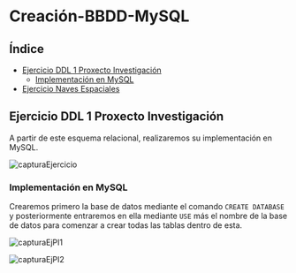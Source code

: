 # Creación-BBDD-MySQL
## Índice
* [Ejercicio DDL 1 Proxecto Investigación](#Ejercicio-DDL-1-Proxecto-Investigación)
  * [Implementación en MySQL](#Implementación-en-MySQL)
* [Ejercicio Naves Espaciales](#Ejercicio-Naves-Espaciales)


 ## Ejercicio DDL 1 Proxecto Investigación
 
 A partir de este esquema relacional, realizaremos su implementación en MySQL.
 
  ![capturaEjercicio](https://github.com/davidgchaves/first-steps-with-git-and-github-wirtz-asir1-and-dam1/blob/master/exercicios-ddl/1-proxectos-de-investigacion/img/1-proxectos-de-investigacion-relacional.jpeg)
  
### Implementación en MySQL
Crearemos primero la base de datos mediante el comando  `CREATE DATABASE`  y posteriormente entraremos en ella mediante `USE` más el nombre de la base de datos para comenzar a crear todas las tablas dentro de esta.

![capturaEjPI1](https://github.com/nekaneAmeijeiras/Apuntes-SQL/blob/master/ImagenesEjerciciosDDL/Capturas%20Proxectos_Investigaci%C3%B3n/Captura%201.PNG)

![capturaEjPI2](https://github.com/nekaneAmeijeiras/Apuntes-SQL/blob/master/ImagenesEjerciciosDDL/Capturas%20Proxectos_Investigaci%C3%B3n/Captura%202.PNG)
